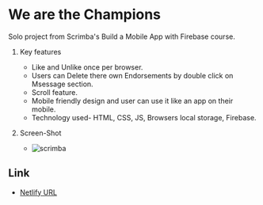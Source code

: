 # We are the Champions
Solo project from Scrimba's Build a Mobile App with Firebase course.
1. Key features
   - Like and Unlike once per browser.
   - Users can Delete there own Endorsements by double click on Msessage section.
   - Scroll feature.
   - Mobile friendly design and user can use it like an app on their mobile.
   - Technology used- HTML, CSS, JS, Browsers local storage, Firebase.
     
2. Screen-Shot
   
   - ![scrimba](https://github.com/harshnaikAI/Endorsement-app/assets/124079700/416729ff-036d-4636-b8f1-5338043ccd45)
     
## Link

  - [Netlify URL](https://endorsement-harsh-app.netlify.app/)
